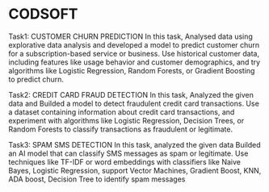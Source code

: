 # CODSOFT

Task1: CUSTOMER CHURN PREDICTION In this task, Analysed data using explorative data analysis and developed a model to predict customer churn for a subscription-based service or business. Use historical customer data, including features like usage behavior and customer demographics, and try algorithms like Logistic Regression, Random Forests, or Gradient Boosting to predict churn.

Task2: CREDIT CARD FRAUD DETECTION In this task, Analyzed the given data and Builded a model to detect fraudulent credit card transactions. Use a dataset containing information about credit card transactions, and experiment with algorithms like Logistic Regression, Decision Trees, or Random Forests to classify transactions as fraudulent or legitimate.

Task3: SPAM SMS DETECTION In this task, analyzed the given data Builded an AI model that can classify SMS messages as spam or legitimate. Use techniques like TF-IDF or word embeddings with classifiers like Naive Bayes, Logistic Regression, support Vector Machines, Gradient Boost, KNN, ADA boost, Decision Tree to identify spam messages
